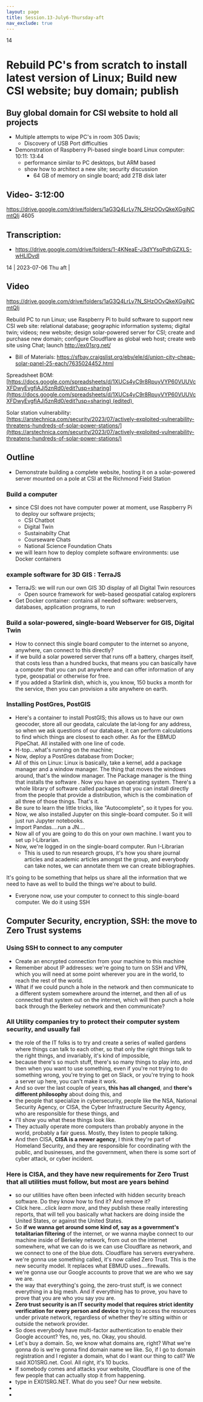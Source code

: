 ```yaml
---
layout: page
title: Session.13-July6-Thursday-aft
nav_exclude: true
---
```

14

# Rebuild PC's from scratch to install latest version of Linux; Build new CSI website; buy domain; publish
## Buy  global domain for CSI  website to hold all projects
- Multiple attempts to wipe PC's in room 305 Davis;
	- Discovery of USB Port difficulties
- Demonstration of Raspberry Pi-based single board Linux computer: 10:11: 13:44
	- performance similar to PC desktops, but ARM based
	- show how to architect a new site; security discussion
		-  64 GB of memory on single board; add 2TB disk later


## Video- 3:12:00
https://drive.google.com/drive/folders/1aG3Q4LrLy7N_SHzOOvQkeXGgjNCmtQIj
4605
## Transcription: 
- https://drive.google.com/drive/folders/1-4KNeaE-J3dYYsqPdhGZXLS-wHLlDvdI

 14  | 2023-07-06 Thu aft | 
## Video
https://drive.google.com/drive/folders/1aG3Q4LrLy7N_SHzOOvQkeXGgjNCmtQIj


 
 Rebuild PC to run Linux; use Raspberry Pi to build software to support new CSI web site: relational database; geographic information systems; digital twin; videos; new website; design solar-powered server for CSI; create and purchase new domain; configure Cloudflare as global web host;  create web site using Chat; launch http://ex01srg.net/ 

- Bill of Materials:  https://sfbay.craigslist.org/eby/ele/d/union-city-cheap-solar-panel-25-each/7635024452.html

Spreadsheet BOM: [https://docs.google.com/spreadsheets/d/1XUCs4yC9r8RpuyVYP60VUUVcXFDwyEvgfiAJj5znRd0/edit?usp=sharing](https://docs.google.com/spreadsheets/d/1XUCs4yC9r8RpuyVYP60VUUVcXFDwyEvgfiAJj5znRd0/edit?usp=sharing) (edited) 

Solar station vulnerability:
[https://arstechnica.com/security/2023/07/actively-exploited-vulnerability-threatens-hundreds-of-solar-power-stations/](https://arstechnica.com/security/2023/07/actively-exploited-vulnerability-threatens-hundreds-of-solar-power-stations/)



## Outline

- Demonstrate building a complete website, hosting it on a solar-powered server mounted on a pole at CSI at the Richmond Field Station

### Build a computer
- since CSI does not have computer power at moment, use Raspberry Pi to deploy our software projects; 
	- CSI Chatbot
	- Digital Twin
	- Sustainabilty Chat
	- Courseware Chats
	- National Science Foundation Chats
- we will learn how to deploy complete software environments: use Docker containers

### example software for 3D GIS : TerraJS
- TerraJS: we will run our own GIS 3D display of all Digital Twin resources
	- Open source framework for web-based geospatial catalog explorers
- Get Docker container: contains all needed software:   webservers, databases, application programs, to run 
### Build a solar-powered, single-board Webserver for GIS, Digital Twin
- How to connect this single board computer to the internet so anyone, anywhere, can connect to this directly? 
- if we build a solar powered server that runs off a battery, charges itself, that costs less than a hundred bucks, that means you can basically have a computer that you can put anywhere and can offer information of any type, geospatial or otherwise for free.
- If you added a Starlink dish, which is, you know, 150 bucks a month for the service,  then you can provision a site anywhere on earth.
### Installing PostGres, PostGIS
- Here's a container to install PostGIS; this allows us to have our own geocoder, store all our geodata, calculate the lat-long for any address, so when we ask questions of our database, it can perform calculations to find which things are closest to each other.  As for the EBMUD PipeChat.  All installed with one line of code.
- H-top...what's running on the machine;
- Now, deploy a PostGres database from Docker;
- All of this on Linux: Linux is basically, take a kernel,  add a package manager and a window manager. The thing that moves the windows around, that's the window manager.
The Package manager is the thing that installs the software . Now you have an operating system.
There's a whole library of software called packages that you can install directly from the people that provide  a distribution, which is the combination of all three of those things.
That's it.
- Be sure to learn the little tricks, like "Autocomplete", so it types for you.
- Now, we also installed Jupyter on this single-board computer.  So it will just run Jupyter notebooks.
- Import Pandas....run a JN....
- Now all of you are going to do this on your own machine.  I want you to set up I-Librarian.
- Now, we're logged in on the single-board computer.  Run I-Librarian
	- This is used to run research groups, it's how you share journal articles and academic articles amongst the group, and everybody can take notes, we can annotate them we can create bibliographies.

It's going to be something that helps us share all the information that we need to have as well to build the things we're about to build.

- Everyone now, use your computer to connect to this single-board computer. We do it using SSH
## Computer Security, encryption, SSH: the move to Zero Trust systems
### Using SSH to connect to any computer
- Create an encrypted connection from your machine to this machine
- Remember about IP addresses: we're going to turn on SSH and VPN, which you will need at some point wherever you are in the world, to reach the rest of the world.
- What if we could punch a hole in the network and then communicate to a different system somewhere around the internet, and then all of us connected that system out on the internet, which will then punch a hole back through the Berkeley network and then communicate?
### All Utility companies try to protect their computer system security, and usually fail
- the role of the IT folks is to try and create a series of walled gardens where things can talk to each other, so that only the right things talk to the right things, and invariably, it's kind of impossible, 
- because there's so much stuff, there's so many things to play into, and then when you want to use something, even if you're not trying to do something wrong, you're trying to get on Slack, or you're trying to hook a server up here, you can't make it work.
- And so over the last couple of years, **this has all changed**, and **there's different philosophy** about doing this, and 
- the people that specialize in cybersecurity, people like the NSA, National Security Agency, or CISA, the Cyber Infrastructure Security Agency, who are responsible for these things, and 
- I'll show you what these things look like.
- They actually operate more computers than probably anyone in the world, probably a fair guess. Mostly, they listen to people talking. 
- And then CISA, **CISA is a newer agency**, I think they're part of Homeland Security, and they are responsible for coordinating with the public, and businesses, and the government, when there is some sort of cyber attack, or cyber incident.
### Here is CISA, and they have new requirements for Zero Trust that all utilities must follow, but most are years behind
- so our utilities have often been infected with hidden security breach software. Do they know how to find it? And remove it? 
- Click here...click *learn more*, and they publish these really interesting reports, that will tell you basically what hackers are doing inside the United States, or against the United States.
- So **if we wanna get around some kind of, say as a government's totalitarian filtering** of the internet, or we wanna maybe connect to our machine inside of Berkeley network, from out on the internet somewhere, what we can do is we can use Cloudflare as network, and we connect to one of the blue dots. Cloudflare has servers everywhere.
- we're gonna use something called, it's now called Zero Trust. This is the new security model. It replaces what EBMUD uses....firewalls.
- we're gonna use our Google accounts to prove that we are who we say we are.
- the way that everything's going, the zero-trust stuff, is we connect everything in a big mesh. And if everything has to prove, you have to prove that you are who you say you are.
- **Zero trust security is an IT security model that requires strict identity verification for every person and device** trying to access the resources under private network, regardless of whether they're sitting within or outside the network provider.
- So does everybody have multi-factor authentication to enable their Google account? Yes, no, yes, no. Okay, you should.
- Let's buy a domain. So, we know what domains are, right? What we're gonna do is we're gonna find domain name we like.
   So, if I go to domain registration and I register a domain, what do I want our thing to call? We said XO1SRG.net. Cool.
   All right, it's 10 bucks.
- If somebody comes and attacks your website, Cloudflare is one of the few people that can actually stop it from happening.
- type in EX01SRG.NET.  What do you see?  Our new website.
- 
-  

 

